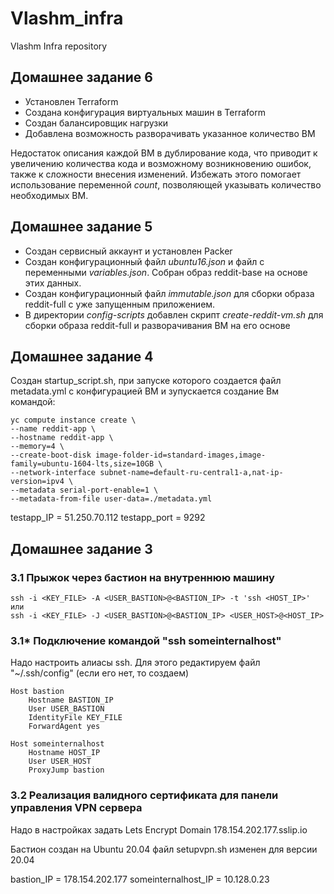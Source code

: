 # Vlashm_infra
Vlashm Infra repository

## Домашнее задание 6
- Установлен Terraform
- Создана конфигурация виртуальных машин в Terraform
- Создан балансировщик нагрузки
- Добавлена возможность разворачивать указанное количество ВМ

Недостаток описания каждой ВМ в дублирование кода, что приводит к увеличению количества кода и возможному возникновению ошибок, также к сложности внесения изменений. Избежать этого помогает использование переменной *count*, позволяющей указывать количество необходимых ВМ.

 ## Домашнее задание 5
- Создан сервисный аккаунт и установлен Packer
- Создан конфигурационный файл *ubuntu16.json* и файл с переменными *variables.json*. Собран образ reddit-base на основе этих данных.
- Создан конфигурационный файл *immutable.json* для сборки образа reddit-full с уже запущенным приложением.
- В директории *config-scripts* добавлен скрипт *create-reddit-vm.sh* для сборки образа reddit-full и разворачивания ВМ на его основе



## Домашнее задание 4
Создан startup_script.sh, при запуске которого создается файл metadata.yml с конфигурацией ВМ и зупускается создание Вм командой:

    yc compute instance create \
    --name reddit-app \
    --hostname reddit-app \
    --memory=4 \
    --create-boot-disk image-folder-id=standard-images,image-family=ubuntu-1604-lts,size=10GB \
    --network-interface subnet-name=default-ru-central1-a,nat-ip-version=ipv4 \
    --metadata serial-port-enable=1 \
    --metadata-from-file user-data=./metadata.yml

testapp_IP = 51.250.70.112
testapp_port = 9292


## Домашнее задание 3

### 3.1 Прыжок через бастион на внутреннюю машину
    ssh -i <KEY_FILE> -A <USER_BASTION>@<BASTION_IP> -t 'ssh <HOST_IP>'
    или
    ssh -i <KEY_FILE> -J <USER_BASTION>@<BASTION_IP> <USER_HOST>@<HOST_IP>

### 3.1* Подключение командой "ssh someinternalhost"
Надо настроить алиасы ssh. Для этого редактируем файл "~/.ssh/config" (если его нет, то создаем)

    Host bastion
        Hostname BASTION_IP
        User USER_BASTION
        IdentityFile KEY_FILE
        ForwardAgent yes

    Host someinternalhost
        Hostname HOST_IP
        User USER_HOST
        ProxyJump bastion

### 3.2 Реализация валидного сертификата для панели управления VPN сервера
Надо в настройках задать Lets Encrypt Domain 178.154.202.177.sslip.io

Бастион создан на Ubuntu 20.04  файл setupvpn.sh изменен для версии 20.04

bastion_IP = 178.154.202.177
someinternalhost_IP = 10.128.0.23

